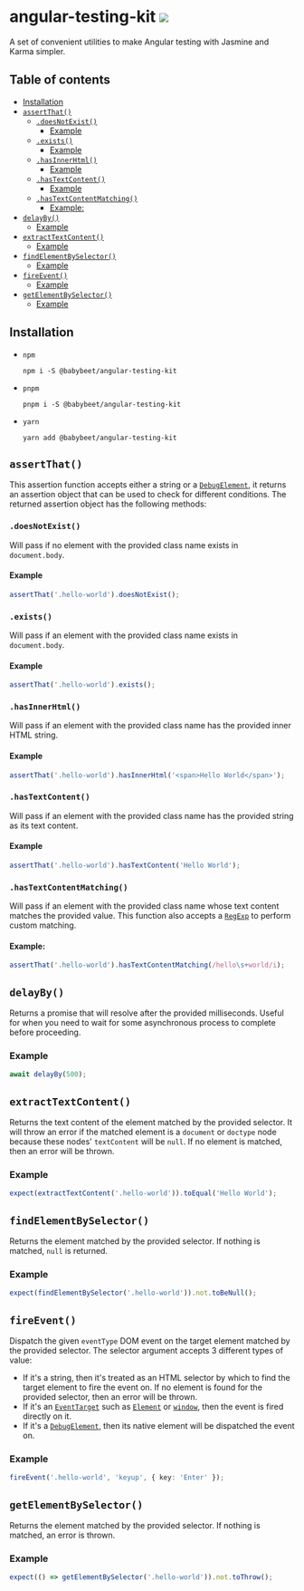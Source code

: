 # angular-testing-kit [![](https://circleci.com/gh/babybeet/angular-testing-kit.svg?style=svg&logo=appveyor)](https://app.circleci.com/pipelines/github/babybeet/angular-testing-kit?branch=main)

A set of convenient utilities to make Angular testing with Jasmine and Karma simpler.

## Table of contents

<!-- toc -->

- [Installation](#installation)
- [`assertThat()`](#assertthat)
  - [`.doesNotExist()`](#doesnotexist)
    - [Example](#example)
  - [`.exists()`](#exists)
    - [Example](#example-1)
  - [`.hasInnerHtml()`](#hasinnerhtml)
    - [Example](#example-2)
  - [`.hasTextContent()`](#hastextcontent)
    - [Example](#example-3)
  - [`.hasTextContentMatching()`](#hastextcontentmatching)
    - [Example:](#example)
- [`delayBy()`](#delayby)
  - [Example](#example-4)
- [`extractTextContent()`](#extracttextcontent)
  - [Example](#example-5)
- [`findElementBySelector()`](#findelementbyselector)
  - [Example](#example-6)
- [`fireEvent()`](#fireevent)
  - [Example](#example-7)
- [`getElementBySelector()`](#getelementbyselector)
  - [Example](#example-8)

<!-- tocstop -->

## Installation

- `npm`
  ```
  npm i -S @babybeet/angular-testing-kit
  ```
- `pnpm`
  ```
  pnpm i -S @babybeet/angular-testing-kit
  ```
- `yarn`
  ```
  yarn add @babybeet/angular-testing-kit
  ```

## `assertThat()`

This assertion function accepts either a string or a [`DebugElement`](https://angular.io/api/core/DebugElement), it returns an assertion object that can be used to check for different conditions. The returned assertion object has the following methods:

### `.doesNotExist()`

Will pass if no element with the provided class name exists in `document.body`.

#### Example

```ts
assertThat('.hello-world').doesNotExist();
```

### `.exists()`

Will pass if an element with the provided class name exists in `document.body`.

#### Example

```ts
assertThat('.hello-world').exists();
```

### `.hasInnerHtml()`

Will pass if an element with the provided class name has the provided inner HTML string.

#### Example

```ts
assertThat('.hello-world').hasInnerHtml('<span>Hello World</span>');
```

### `.hasTextContent()`

Will pass if an element with the provided class name has the provided string as its text content.

#### Example

```ts
assertThat('.hello-world').hasTextContent('Hello World');
```

### `.hasTextContentMatching()`

Will pass if an element with the provided class name whose text content matches the provided value. This function also accepts a [`RegExp`](https://developer.mozilla.org/en-US/docs/Web/JavaScript/Reference/Global_Objects/RegExp) to perform custom matching.

#### Example:

```ts
assertThat('.hello-world').hasTextContentMatching(/hello\s+world/i);
```

## `delayBy()`

Returns a promise that will resolve after the provided milliseconds. Useful for when you need to wait for some asynchronous process to complete before proceeding.

### Example

```ts
await delayBy(500);
```

## `extractTextContent()`

Returns the text content of the element matched by the provided selector. It will throw an error if the matched element
is a `document` or `doctype` node because these nodes' `textContent` will be `null`. If no element is matched, then an error will be thrown.

### Example

```ts
expect(extractTextContent('.hello-world')).toEqual('Hello World');
```

## `findElementBySelector()`

Returns the element matched by the provided selector. If nothing is matched, `null` is returned.

### Example

```ts
expect(findElementBySelector('.hello-world')).not.toBeNull();
```

## `fireEvent()`

Dispatch the given `eventType` DOM event on the target element matched by the provided selector.
The selector argument accepts 3 different types of value:

- If it's a string, then it's treated as an HTML selector by which to find the target element
  to fire the event on. If no element is found for the provided selector,
  then an error will be thrown.
- If it's an [`EventTarget`](https://developer.mozilla.org/en-US/docs/Web/API/EventTarget) such as [`Element`](https://developer.mozilla.org/en-US/docs/Web/API/Element) or [`window`](https://developer.mozilla.org/en-US/docs/Web/API/Window), then the event is fired directly on it.
- If it's a [`DebugElement`](https://angular.io/api/core/DebugElement), then its native element will be dispatched the event on.

### Example

```ts
fireEvent('.hello-world', 'keyup', { key: 'Enter' });
```

## `getElementBySelector()`

Returns the element matched by the provided selector. If nothing is matched, an error is thrown.

### Example

```ts
expect(() => getElementBySelector('.hello-world')).not.toThrow();
```
